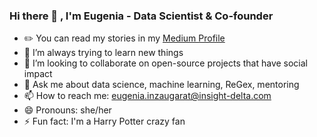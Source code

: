 ### Hi there 👋 , I'm Eugenia - Data Scientist & Co-founder 

- ✏️ You can read my stories in my [Medium Profile](https://medium.com/@eugeniainzaugarat)
- 🌱 I’m always trying to learn new things
- 👯 I’m looking to collaborate on open-source projects that have social impact
- 💬 Ask me about data science, machine learning, ReGex, mentoring 
- 📫 How to reach me: eugenia.inzaugarat@insight-delta.com
- 😄 Pronouns: she/her
- ⚡ Fun fact: I'm a Harry Potter crazy fan
